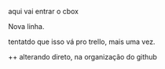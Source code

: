 aqui vai entrar o cbox


Nova linha.


tentatdo que isso vá pro trello, mais uma vez.


++ alterando direto, na organização do github
